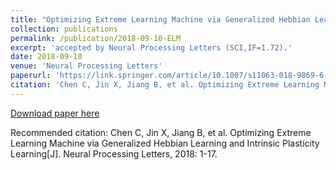 ```yaml
---
title: "Optimizing Extreme Learning Machine via Generalized Hebbian Learning and Intrinsic Plasticity Learning"
collection: publications
permalink: /publication/2018-09-10-ELM
excerpt: 'accepted by Neural Processing Letters (SCI,IF=1.72).'
date: 2018-09-10
venue: 'Neural Processing Letters'
paperurl: 'https://link.springer.com/article/10.1007/s11063-018-9869-6'
citation: 'Chen C, Jin X, Jiang B, et al. Optimizing Extreme Learning Machine via Generalized Hebbian Learning and Intrinsic Plasticity Learning[J]. Neural Processing Letters, 2018: 1-17.'
---
```


[Download paper here](https://link.springer.com/article/10.1007/s11063-018-9869-6)

Recommended citation: Chen C, Jin X, Jiang B, et al. Optimizing Extreme Learning Machine via Generalized Hebbian Learning and Intrinsic Plasticity Learning[J]. Neural Processing Letters, 2018: 1-17.
